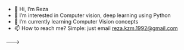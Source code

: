 - 👋 Hi, I’m Reza
- 👀 I’m interested in Computer vision, deep learning using Python
- 🌱 I’m currently learning Computer Vision concepts
- 📫 How to reach me? Simple: just email reza.kzm.1992@gmail.com

--->
